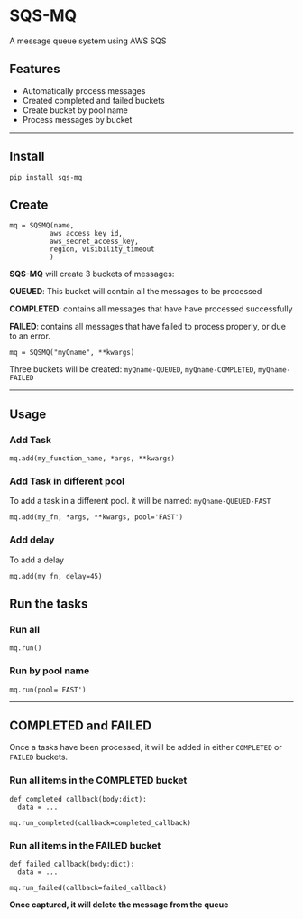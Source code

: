 # SQS-MQ

A message queue system using AWS SQS

## Features

- Automatically process messages
- Created completed and failed buckets
- Create bucket by pool name
- Process messages by bucket

---

## Install

```
pip install sqs-mq
```

## Create

```
mq = SQSMQ(name, 
          aws_access_key_id, 
          aws_secret_access_key, 
          region, visibility_timeout
          )
```

**SQS-MQ** will create 3 buckets of messages:

**QUEUED**: This bucket will contain all the messages to be processed

**COMPLETED**: contains all messages that have have processed successfully

**FAILED**: contains all messages that have failed to process properly, or due to an error.

```
mq = SQSMQ("myQname", **kwargs)
```

Three buckets will be created: 
`myQname-QUEUED`, `myQname-COMPLETED`, `myQname-FAILED`


---
## Usage 

### Add Task


 ```
 mq.add(my_function_name, *args, **kwargs)
 ```

### Add Task in different pool

To add a task in a different pool. it will be named: `myQname-QUEUED-FAST`

```
mq.add(my_fn, *args, **kwargs, pool='FAST')
```

### Add delay

To add a delay

```
mq.add(my_fn, delay=45)
```

## Run the tasks

### Run all

```
mq.run()
```

### Run by pool name
```
mq.run(pool='FAST')
```

---

## COMPLETED and FAILED

Once a tasks have been processed, it will be added in either `COMPLETED` or `FAILED` buckets.

### Run all items in the COMPLETED bucket

```
def completed_callback(body:dict): 
  data = ...

mq.run_completed(callback=completed_callback)
```

### Run all items in the FAILED bucket

```
def failed_callback(body:dict): 
  data = ...

mq.run_failed(callback=failed_callback)
```

**Once captured, it will delete the message from the queue**
